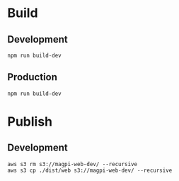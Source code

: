 # Build

## Development

```
npm run build-dev
```

## Production

```
npm run build-dev
```

# Publish

## Development

```
aws s3 rm s3://magpi-web-dev/ --recursive
aws s3 cp ./dist/web s3://magpi-web-dev/ --recursive
```
